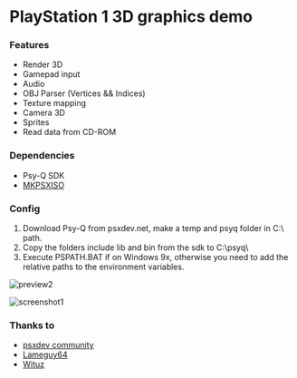 # PlayStation 1 3D graphics demo

### Features

- Render 3D
- Gamepad input
- Audio
- OBJ Parser (Vertices && Indices)
- Texture mapping
- Camera 3D
- Sprites
- Read data from CD-ROM

### Dependencies
- Psy-Q SDK
- [MKPSXISO](https://github.com/Lameguy64/mkpsxiso)

### Config
  1. Download Psy-Q from psxdev.net, make a temp and psyq folder in C:\ path.
  2. Copy the folders include lib and bin from the sdk to C:\psyq\
  3. Execute PSPATH.BAT if on Windows 9x, otherwise you need to add the relative paths to the environment variables.

![preview2](https://user-images.githubusercontent.com/8449266/84420744-c4da7600-ac1a-11ea-90af-86e16c00ec95.gif)

![screenshot1](https://user-images.githubusercontent.com/8449266/89223226-b71bee00-d5d6-11ea-8b64-1264eea0e283.png)

### Thanks to
- [psxdev community](http://www.psxdev.net/)
- [Lameguy64](https://github.com/Lameguy64)
- [Wituz](https://github.com/Wituz)
